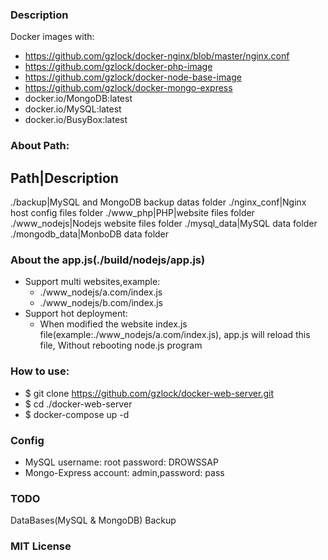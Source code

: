 ### Description
Docker images with:
- https://github.com/gzlock/docker-nginx/blob/master/nginx.conf
- https://github.com/gzlock/docker-php-image
- https://github.com/gzlock/docker-node-base-image
- https://github.com/gzlock/docker-mongo-express
- docker.io/MongoDB:latest
- docker.io/MySQL:latest
- docker.io/BusyBox:latest

### About Path:
Path|Description
-----------------
./backup|MySQL and MongoDB backup datas folder
./nginx_conf|Nginx host config files folder
./www_php|PHP|website files folder
./www_nodejs|Nodejs website files folder
./mysql_data|MySQL data folder
./mongodb_data|MonboDB data folder

### About the app.js(./build/nodejs/app.js)
* Support multi websites,example:
  * ./www_nodejs/a.com/index.js
  * ./www_nodejs/b.com/index.js
* Support hot deployment:
  * When modified the website index.js file(example:./www_nodejs/a.com/index.js), app.js will reload this file, Without rebooting node.js program

### How to use:
- $ git clone https://github.com/gzlock/docker-web-server.git
- $ cd ./docker-web-server
- $ docker-compose up -d

### Config
- MySQL username: root password: DROWSSAP
- Mongo-Express account: admin,password: pass

### TODO
DataBases(MySQL & MongoDB) Backup


### MIT License
